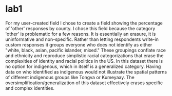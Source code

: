 # lab1
For my user-created field I chose to create a field showing the percentage of 'other' responses by county.
I chose this field because the category 'other' is problematic for a few reasons. It is essentially an erasure, it is uninformative and non-specific. Rather than letting respondents write-in custom responses it groups everyone who does not identify as either "white, black, asian, pacific islander, mixed."
These groupings conflate race and ethnicity and reproduce simplistic racial categorizations that erase the complexities of identity and racial politics in the US. In this dataset there is no option for indigenous, which in itself is a generalized category. Having data on who identified as indigenous would not illustrate the spatial patterns of different indigenous groups like Tongva or Kumeyaay. The oversimplification/generalization of this dataset effectively erases specific and complex identities.
